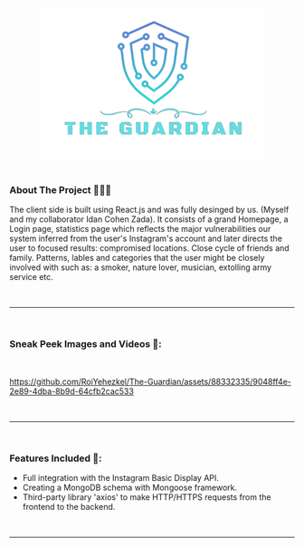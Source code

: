 <!-- PROJECT LOGO -->
<br />
<div align="center">
    <a href="#">
     <img src="public/images/logo.png" alt="vioreach" width="400" height="270" style="pointer-events: none;" />
    </a>
   
</div>

<br />

<!-- ABOUT THE PROJECT -->

### About The Project 👨‍👩‍👧

The client side is built using React.js and was fully desinged by us. (Myself and my collaborator Idan Cohen Zada). It consists of a grand Homepage, a Login page, statistics page which reflects the major vulnerabilities our system inferred from the user's Instagram's account and later directs the user to focused results: compromised locations. Close cycle of friends and family. Patterns, lables and categories that the user might be closely involved with such as: a smoker, nature lover, musician, extolling army service etc.

<br />

---

<br />

### Sneak Peek Images and Videos 🔎:

<br />

https://github.com/RoiYehezkel/The-Guardian/assets/88332335/9048ff4e-2e89-4dba-8b9d-64cfb2cac533


<br />

---

<br />

### Features Included 🚀:

- Full integration with the Instagram Basic Display API.
- Creating a MongoDB schema with Mongoose framework.
- Third-party library 'axios' to make HTTP/HTTPS requests from the frontend to the backend.

<br />

---

<br />
